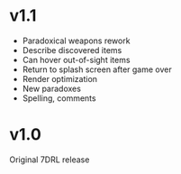 # v1.1
- Paradoxical weapons rework
- Describe discovered items
- Can hover out-of-sight items
- Return to splash screen after game over
- Render optimization
- New paradoxes
- Spelling, comments

# v1.0
Original 7DRL release
